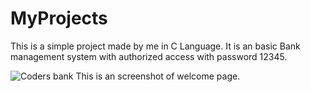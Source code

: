 # MyProjects
This is a simple project made by me in C Language.
It is an basic Bank management system with authorized access with password 12345.

![Coders bank](https://user-images.githubusercontent.com/64681770/108206953-18f40d80-714d-11eb-8f63-8bd912175546.PNG)
This is an screenshot of welcome page.
